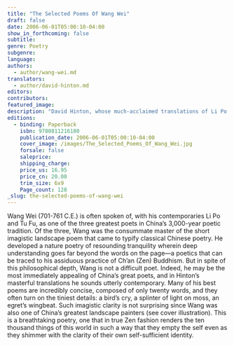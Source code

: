 ```yaml
---
title: "The Selected Poems Of Wang Wei"
draft: false
date: 2006-06-01T05:00:10-04:00
show_in_forthcoming: false
subtitle:
genre: Poetry
subgenre:
language:
authors:
  - author/wang-wei.md
translators:
  - author/david-hinton.md
editors:
contributors:
featured_image:
description: "David Hinton, whose much-acclaimed translations of Li Po and Tu Fu have become classics, now completes the triumvirate of China's greatest poets with The Selected Poems of Wang Wei. "
editions:
  - binding: Paperback
    isbn: 9780811216180
    publication_date: 2006-06-01T05:00:10-04:00
    cover_image: /images/The_Selected_Poems_Of_Wang_Wei.jpg
    forsale: false
    saleprice:
    shipping_charge:
    price_us: 16.95
    price_cn: 20.00
    trim_size: 6x9
    Page_count: 128
_slug: the-selected-poems-of-wang-wei
---
```


Wang Wei (701-761 C.E.) is often spoken of, with his contemporaries Li Po and Tu Fu, as one of the three greatest poets in China’s 3,000-year poetic tradition. Of the three, Wang was the consummate master of the short imagistic landscape poem that came to typify classical Chinese poetry. He developed a nature poetry of resounding tranquility wherein deep understanding goes far beyond the words on the page—a poetics that can be traced to his assiduous practice of Ch’an (Zen) Buddhism. But in spite of this philosophical depth, Wang is not a difficult poet. Indeed, he may be the most immediately appealing of China’s great poets, and in Hinton’s masterful translations he sounds utterly contemporary. Many of his best poems are incredibly concise, composed of only twenty words, and they often turn on the tiniest details: a bird’s cry, a splinter of light on moss, an egret’s wingbeat. Such imagistic clarity is not surprising since Wang was also one of China’s greatest landscape painters (see cover illustration). This is a breathtaking poetry, one that in true Zen fashion renders the ten thousand things of this world in such a way that they empty the self even as they shimmer with the clarity of their own self-sufficient identity.

